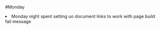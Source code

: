 #Monday
<li> Monday night spent setting uo document links to work with page build fail message</li>

